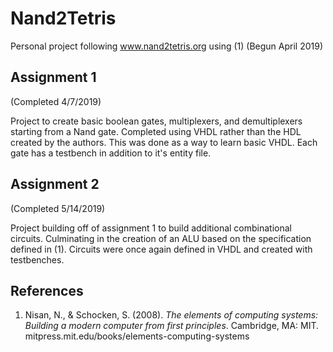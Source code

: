 # Nand2Tetris
Personal project following www.nand2tetris.org using (1) (Begun April 2019)

## Assignment 1

(Completed 4/7/2019)

Project to create basic boolean gates, multiplexers, and demultiplexers starting from a Nand gate.  Completed using VHDL rather than the HDL created by the authors.  This was done as a way to learn basic VHDL.  Each gate has a testbench in addition to it's entity file.  


## Assignment 2

(Completed 5/14/2019)

Project building off of assignment 1 to build additional combinational circuits.  Culminating in the creation of an ALU based on the specification defined in (1).  Circuits were once again defined in VHDL and created with testbenches.  

## References 

1. Nisan, N., & Schocken, S. (2008). _The elements of computing systems: Building a modern computer from first principles_. Cambridge, MA: MIT. mitpress.mit.edu/books/elements-computing-systems
